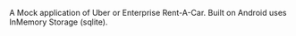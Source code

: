 A Mock application of Uber or Enterprise Rent-A-Car. Built on Android uses InMemory Storage (sqlite).
